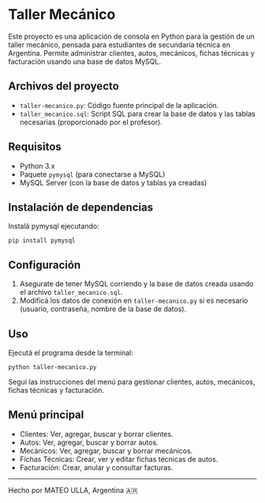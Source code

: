 # Taller Mecánico

Este proyecto es una aplicación de consola en Python para la gestión de un taller mecánico, pensada para estudiantes de secundaria técnica en Argentina. Permite administrar clientes, autos, mecánicos, fichas técnicas y facturación usando una base de datos MySQL.

## Archivos del proyecto

- `taller-mecanico.py`: Código fuente principal de la aplicación.
- `taller_mecanico.sql`: Script SQL para crear la base de datos y las tablas necesarias (proporcionado por el profesor).

## Requisitos

- Python 3.x
- Paquete `pymysql` (para conectarse a MySQL)
- MySQL Server (con la base de datos y tablas ya creadas)

## Instalación de dependencias

Instalá pymysql ejecutando:

```
pip install pymysql
```

## Configuración

1. Asegurate de tener MySQL corriendo y la base de datos creada usando el archivo `taller_mecanico.sql`.
2. Modificá los datos de conexión en `taller-mecanico.py` si es necesario (usuario, contraseña, nombre de la base de datos).

## Uso

Ejecutá el programa desde la terminal:

```
python taller-mecanico.py
```

Seguí las instrucciones del menú para gestionar clientes, autos, mecánicos, fichas técnicas y facturación.

## Menú principal

- Clientes: Ver, agregar, buscar y borrar clientes.
- Autos: Ver, agregar, buscar y borrar autos.
- Mecánicos: Ver, agregar, buscar y borrar mecánicos.
- Fichas Técnicas: Crear, ver y editar fichas técnicas de autos.
- Facturación: Crear, anular y consultar facturas.

---

Hecho por MATEO ULLA, Argentina 🇦🇷
